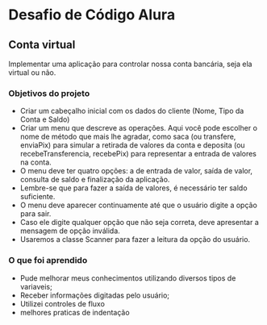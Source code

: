 # Desafio de Código Alura

## Conta virtual

Implementar uma aplicação para controlar nossa conta bancária, seja ela virtual ou não.

### Objetivos do projeto

* Criar um cabeçalho inicial com os dados do cliente (Nome, Tipo da Conta e Saldo)
* Criar um menu que descreve as operações. Aqui você pode escolher o nome de método que mais lhe agradar, como saca (ou transfere, enviaPix) para simular a retirada de valores da conta e deposita (ou recebeTransferencia, recebePix) para representar a entrada de valores na conta.
* O menu deve ter quatro opções: a de entrada de valor, saída de valor, consulta de saldo e finalização da aplicação.
* Lembre-se que para fazer a saída de valores, é necessário ter saldo suficiente.
* O menu deve aparecer continuamente até que o usuário digite a opção para sair.
* Caso ele digite qualquer opção que não seja correta, deve apresentar a mensagem de opção inválida.
* Usaremos a classe Scanner para fazer a leitura da opção do usuário.

### O que foi aprendido

- Pude melhorar meus conhecimentos utilizando diversos tipos de variaveis;
- Receber informações digitadas pelo usuário;
- Utilizei controles de fluxo
- melhores praticas de indentação

